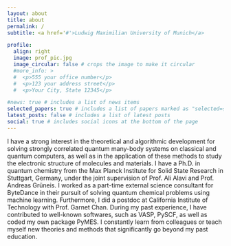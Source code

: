 ```yaml
---
layout: about
title: about
permalink: /
subtitle: <a href='#'>Ludwig Maximilian University of Munich</a>

profile:
  align: right
  image: prof_pic.jpg
  image_circular: false # crops the image to make it circular
  #more_info: >
  #  <p>555 your office number</p>
  #  <p>123 your address street</p>
  #  <p>Your City, State 12345</p>

#news: true # includes a list of news items
selected_papers: true # includes a list of papers marked as "selected={true}"
latest_posts: false # includes a list of latest posts
social: true # includes social icons at the bottom of the page
---
```


I have a strong interest in the theoretical and algorithmic development for solving
strongly correlated quantum many-body systems on classical and quantum computers, 
as well as in the application of these methods to study the electronic
structure of molecules and materials. 
I have a Ph.D. in quantum chemistry from the 
Max Planck Institute for Solid State Research in Stuttgart, Germany, under the joint supervision of
Prof. Ali Alavi and Prof. Andreas Grüneis.
I worked as a part-time external science consultant for ByteDance in their pursuit of solving quantum chemical problems using
machine learning.
Furthermore, I did a postdoc at California Institute of Technology with Prof. Garnet Chan.
During my past experience, I have contributed to well-known softwares, such as
VASP, PySCF, as well as coded my own package PyMES. I constantly learn from
colleagues or teach myself new theories and methods that significantly go beyond my
past education. 
